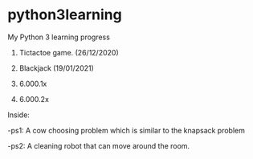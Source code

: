   
# python3learning

My Python 3 learning progress

1. Tictactoe game. (26/12/2020)

2. Blackjack (19/01/2021)

3. 6.000.1x

4. 6.000.2x

Inside:

  -ps1: A cow choosing problem which is similar to the knapsack problem
  
  -ps2: A cleaning robot that can move around the room.
